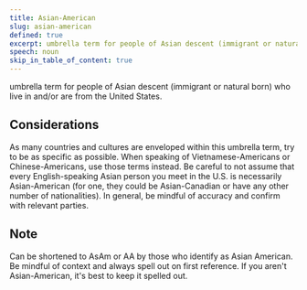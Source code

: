 ```yaml
---
title: Asian-American
slug: asian-american
defined: true
excerpt: umbrella term for people of Asian descent (immigrant or natural born) who live in and/or are from the United States.
speech: noun
skip_in_table_of_content: true
---
```

umbrella term for people of Asian descent (immigrant or natural born) who live in and/or are from the United States.

## Considerations

As many countries and cultures are enveloped within this umbrella term, try to be as specific as possible. When speaking of Vietnamese-Americans or Chinese-Americans, use those terms instead. Be careful to not assume that every English-speaking Asian person you meet in the U.S. is necessarily Asian-American (for one, they could be Asian-Canadian or have any other number of nationalities). In general, be mindful of accuracy and confirm with relevant parties.

## Note

Can be shortened to AsAm or AA by those who identify as Asian American. Be mindful of context and always spell out on first reference. If you aren't Asian-American, it's best to keep it spelled out.
